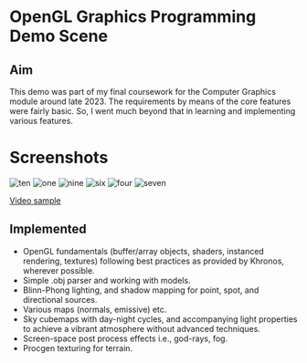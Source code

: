 # OpenGL Graphics Programming Demo Scene

## Aim
This demo was part of my final coursework for the Computer Graphics module around late 2023. The requirements by means of the core features were fairly basic. So, I went much beyond that in learning and implementing various features.

# Screenshots
![ten](https://github.com/essentialblend/openGLgfxDemo/assets/73982939/8632bb01-9df4-4d75-aaec-ff118d5a572b)
![one](https://github.com/essentialblend/openGLgfxDemo/assets/73982939/50e5842f-0642-4952-be73-7a06fdd6eaec)
![nine](https://github.com/essentialblend/openGLgfxDemo/assets/73982939/6eca7f4c-6c28-402a-b58f-5b4f3a24b147)
![six](https://github.com/essentialblend/openGLgfxDemo/assets/73982939/66c74a09-bce6-431b-a137-abbcd3bbb784)
![four](https://github.com/essentialblend/openGLgfxDemo/assets/73982939/aa8e780e-2448-4b28-a45b-62cdfba0c879)
![seven](https://github.com/essentialblend/openGLgfxDemo/assets/73982939/544c5f9a-c682-48ae-9072-904748212182)

[Video sample](https://github.com/essentialblend/openGLgfxDemo/assets/73982939/ce2adeb5-3831-4f9d-a512-96347cd46eb7)

## Implemented
- OpenGL fundamentals (buffer/array objects, shaders, instanced rendering, textures) following best practices as provided   by Khronos, wherever possible.
- Simple .obj parser and working with models.
- Blinn-Phong lighting, and shadow mapping for point, spot, and directional sources.
- Various maps (normals, emissive) etc.
- Sky cubemaps with day-night cycles, and accompanying light properties to achieve a vibrant atmosphere without advanced techniques.
- Screen-space post process effects i.e., god-rays, fog.
- Procgen texturing for terrain.
